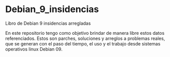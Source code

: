 # Debian_9_insidencias
Libro de Debian 9 insidencias arregladas

En este repositorio tengo como objetivo brindar de manera libre estos datos referenciados.
Estos son parches, soluciones y arreglos a problemas reales, que se generan con el paso del tiempo, el uso y el trabajo desde sistemas operativos linux Debian 09.
